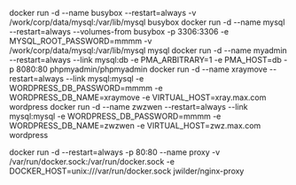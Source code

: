 docker run -d --name busybox   --restart=always  -v /work/corp/data/mysql:/var/lib/mysql busybox
docker run -d --name mysql     --restart=always  --volumes-from busybox -p 3306:3306   -e MYSQL_ROOT_PASSWORD=mmmm   -v /work/corp/data/mysql:/var/lib/mysql  mysql
docker run -d --name myadmin   --restart=always  --link mysql:db        -e PMA_ARBITRARY=1 -e PMA_HOST=db  -p 8080:80 phpmyadmin/phpmyadmin
docker run -d --name xraymove  --restart=always  --link mysql:mysql     -e  WORDPRESS_DB_PASSWORD=mmmm  -e WORDPRESS_DB_NAME=xraymove  -e VIRTUAL_HOST=xray.max.com wordpress
docker run -d --name zwzwen    --restart=always  --link mysql:mysql     -e  WORDPRESS_DB_PASSWORD=mmmm  -e WORDPRESS_DB_NAME=zwzwen  -e VIRTUAL_HOST=zwz.max.com wordpress


docker run -d  --restart=always -p 80:80 --name proxy -v /var/run/docker.sock:/var/run/docker.sock -e DOCKER_HOST=unix:///var/run/docker.sock jwilder/nginx-proxy
